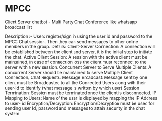 # MPCC
Client Server chatbot - Multi Party Chat Conference like whatsapp broadcast list

Description :-
Users register/sign in using the user id and password to the MPCC Chat session.
Then they can send messages to other online members in the group.
Details:
Client-Server Connection: A connection will be established between the client and
server, it is the initial step to initiate the chat.
Active Client Session: A session with the active client must be maintained, in case of
connection loss the client must reconnect to the server with a new session.
Concurrent Server to Serve Multiple Clients: A concurrent Server should be maintained
to serve Multiple Client Connection/ Chat Requests.
Message Broadcast: Message sent by one client must be Broadcasted to all the
Connected Users along with their user-id to identify (what message is written by which
user)
Session Termination: Session must be terminated once the client is disconnected.
IP Mapping to Users: Name of the user is displayed by mapping the IP Address to user-
id
Encryption/Decryption: Encryption/Decryption must be used for sending user Id,
password and messages to attain security in the chat system
